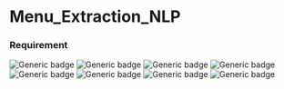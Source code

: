 # Menu_Extraction_NLP
### Requirement
![Generic badge](http://img.shields.io/badge/python-3.8x-yellow.svg) ![Generic badge](http://img.shields.io/badge/konlpy-0.5.2-green.svg) ![Generic badge](http://img.shields.io/badge/nltk-3.6.3-yellowgreen.svg) ![Generic badge](http://img.shields.io/badge/numpy-1.19.x-brightgreen.svg) ![Generic badge](http://img.shields.io/badge/python-3.8x-yellow.svg) 
![Generic badge](http://img.shields.io/badge/jamo-0.4.1-green.svg) ![Generic badge](http://img.shields.io/badge/scikit_learn-1.0-yellowgreen.svg) ![Generic badge](http://img.shields.io/badge/char2vec-0.1.7-brightgreen.svg)

